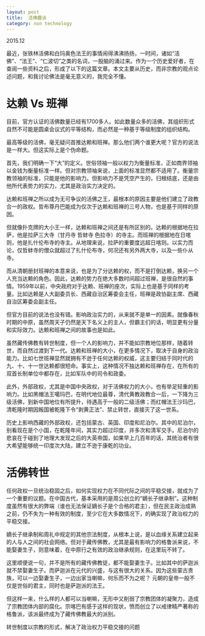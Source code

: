 ```yaml
---
layout: post
title:  活佛趣谈
category: non technology 
---
```


2015.12

最近，张铁林活佛和白玛奥色法王的事情闹得沸沸扬扬，一时间，诸如“活佛”、“法王”、“仁波切”之类的名词，一股脑的涌过来。作为一个历史爱好者，在查阅一些资料之后，形成了以下的这篇文章。本文主要从历史，而非宗教的观点论述问题，和我讨论佛法是毫无意义的，我完全不懂。

# 达赖 Vs 班禅

目前，官方认证的活佛数量已经有1700多人。如此数量众多的活佛，其组织形式自然不可能是圆桌会议式的平等结构，而必然是一种基于等级制度的组织结构。

最高等级的活佛，毫无疑问首推达赖和班禅。那么他们两个谁更大呢？官方的说法是一样大。但这实际上是个伪命题。

首先，我们明确一下“大”的定义。世俗领袖一般以权力为衡量标准，正如商界领袖以金钱为衡量标准一样。但对宗教领袖来说，上面的标准显然都不适用了。衡量宗教领袖的标准，只能是他的影响力。但影响力不是凭空产生的，归根结底，还是由他所代表势力的实力，尤其是政治实力决定的。

达赖和班禅之所以成为无可争议的活佛之王，最根本的原因主要是他们建立了政教合一的政权。哲布尊丹巴能成为仅次于达赖和班禅的三号人物，也是基于同样的原因。

但就像扑克牌的大小王一样，达赖和班禅之间还是有所区别的。达赖的根据地在拉萨，他是拉萨三大寺（甘丹寺 哲蚌寺 色拉寺）的寺主。而班禅的根据地在日喀则，他是扎什伦布寺的寺主。从地理来说，拉萨的重要度远超日喀则。以实力而论，仅哲蚌寺的僧众就超过了扎什伦布寺，何况还有另外两大寺，以及一些仆从寺。

而从清朝册封班禅的本意来说，也是为了分达赖的权，而不是打倒达赖，换另一个人充当达赖的角色。因此，达赖的势力在绝大多数时间超过班禅，是很自然的事情。1959年以前，中央政府对于达赖、班禅的座次，实际上也是基于同样的考量。比如达赖是人大副委员长、西藏自治区筹委会主任，班禅是政协副主席、西藏自治区筹委会副主任。

但官方目前的说法也没有错。影响政治实力的，从来就不是单一的因素。就像春秋时期的中原，虽然周天子仍然是天下名义上的主人，但霸主们的话，明显更有分量和实际效力。达赖和班禅之间的故事也是如此。

虽然藏传佛教有转世制度，但一个人的影响力，并不能如宗教地位那样，随着转世，而自然过渡到下一代。达赖和班禅的大小，在更多情况下，取决于自身的政治能力。比如七世班禅显然就拥有不逊于任何达赖的权威，这主要归结于同时代的九、十、十一世达赖都很短命。事实上，这种情况不独达赖和班禅存在，在所有的双首长制单位中都存在，比如军队中的司令和政委。

此外，外部政权，尤其是中国中央政权，对于活佛权力的大小，也有举足轻重的影响力。比如黑帽法王噶玛巴，在明代地位最尊，清代黄教政教合一后，一下降为三级活佛，到新中国地位有所提升，待遇高于一般的二级活佛；而红帽法王沙玛巴，清乾隆时期因叛国被乾隆下令“剥黄正法”、禁止转世，直接灭了这一世系。

历史上影响西藏的外部政权，还包括蒙古、英国、印度和尼泊尔。其中的尼泊尔，别看现在是个小国，在乾隆年间，其实力超过印度，并多次和清军交手。尼泊尔的悲哀在于碰到了地理大发现之后的大英帝国，如果早上几百年的话，其统治者有很大希望能够统一印度次大陆，建立不逊于康乾的功业。

# 活佛转世

任何政权一旦统治稳固之后，如何实现权力在不同代际之间的平稳交接，就成为了一个重要的议题。在中国古代，基本采用的是周公创立的“嫡长子继承制”。这种制度虽然有很大的弊端（谁也无法保证嫡长子是个合格的君主），但在民主政治成熟之前，仍不失为一种有效的制度，至少它在大多数情况下，的确实现了政治权力的平稳交接。

嫡长子继承制和周礼中规定的其他宗法制度，从根本上说，是以血缘关系建立起来的人与人之间的社会网络。但对于藏传佛教，尤其是最有影响力的格鲁派来说，不能娶妻生子，则意味着，在中原行之有效的政治继承规则，在这里玩不转了。

这里顺便说一句，并不是所有的藏传佛教徒，都不能娶妻生子。比如其中的萨迦派就不禁娶妻生子。而萨迦派在元代的兴盛，与这有很大的关系。因为这些蒙古贵族，可以一边娶妻生子，一边出家当喇嘛，何乐而不为之呢？ 元朝的皇帝一般不仅是世俗的君主，同时也是萨迦派的法王。

但这样一来，什么样的人都可以当喇嘛，无形中又削弱了宗教团体的凝聚力，造成了宗教团体内部的腐化。宗喀巴有感于这样的现状，愤而创立了以戒律精严著称的格鲁派，该派最终成为了藏传佛教最大的派别。

转世制度以宗教的形式，解决了政治权力平稳交接的问题


